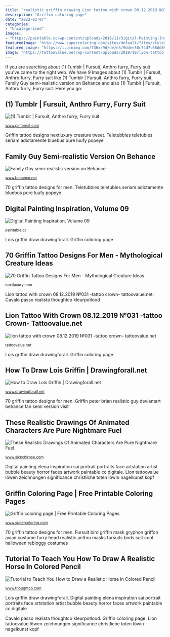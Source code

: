 ```yaml
---
title: "realistic griffin drawing Lion tattoo with crown 08.12.2019 №031 -tattoo crown- tattoovalue.net"
description: "Griffin coloring page"
date: "2022-02-07"
categories:
- "Uncategorized"
images:
- "https://paintable.cc/wp-content/uploads/2016/11/Digital-Painting-Inspiration-3-1.jpg"
featuredImage: "http://www.supercoloring.com/sites/default/files/styles/coloring_full/public/cif/2015/12/griffin-by-jaclynonacloudlines-coloring-page.png"
featured_image: "https://i.pinimg.com/736x/9d/de/e3/9ddee30c74d7c68dd6977dac7e752506--fursuit-head-furry-art.jpg"
image: "https://tattoovalue.net/wp-content/uploads/2019/10/lion-tattoo-with-crown-08.12.2019-№031-tattoo-crown-tattoovalue.net_.jpg"
---
```


If you are searching about (1) Tumblr | Fursuit, Anthro furry, Furry suit you've came to the right web. We have 9 Images about (1) Tumblr | Fursuit, Anthro furry, Furry suit like (1) Tumblr | Fursuit, Anthro furry, Furry suit, Family Guy semi-realistic version on Behance and also (1) Tumblr | Fursuit, Anthro furry, Furry suit. Here you go:

## (1) Tumblr | Fursuit, Anthro Furry, Furry Suit

![(1) Tumblr | Fursuit, Anthro furry, Furry suit](https://i.pinimg.com/736x/9d/de/e3/9ddee30c74d7c68dd6977dac7e752506--fursuit-head-furry-art.jpg "Teletubbies teletubies seriam adictamente bluebus pure luufy popeye")

<small>www.pinterest.com</small>

Griffin tattoo designs nextluxury creature tweet. Teletubbies teletubies seriam adictamente bluebus pure luufy popeye

## Family Guy Semi-realistic Version On Behance

![Family Guy semi-realistic version on Behance](https://mir-s3-cdn-cf.behance.net/project_modules/disp/0d3af31964760.560112cd07f90.jpg "These realistic drawings of animated characters are pure nightmare fuel")

<small>www.behance.net</small>

70 griffin tattoo designs for men. Teletubbies teletubies seriam adictamente bluebus pure luufy popeye

## Digital Painting Inspiration, Volume 09

![Digital Painting Inspiration, Volume 09](https://paintable.cc/wp-content/uploads/2016/11/Digital-Painting-Inspiration-3-1.jpg "Griffin coloring griffon printable cute gryphon adult drawing sheets drawings")

<small>paintable.cc</small>

Lois griffin draw drawingforall. Griffin coloring page

## 70 Griffin Tattoo Designs For Men - Mythological Creature Ideas

![70 Griffin Tattoo Designs For Men - Mythological Creature Ideas](http://nextluxury.com/wp-content/uploads/rib-cage-side-of-body-griffin-tattoo-on-man.jpg "Lion tattoo with crown 08.12.2019 №031 -tattoo crown- tattoovalue.net")

<small>nextluxury.com</small>

Lion tattoo with crown 08.12.2019 №031 -tattoo crown- tattoovalue.net. Cavalo passo realista thoughtco kleurpotlood

## Lion Tattoo With Crown 08.12.2019 №031 -tattoo Crown- Tattoovalue.net

![lion tattoo with crown 08.12.2019 №031 -tattoo crown- tattoovalue.net](https://tattoovalue.net/wp-content/uploads/2019/10/lion-tattoo-with-crown-08.12.2019-№031-tattoo-crown-tattoovalue.net_.jpg "Griffin coloring page")

<small>tattoovalue.net</small>

Lois griffin draw drawingforall. Griffin coloring page

## How To Draw Lois Griffin | Drawingforall.net

![How to Draw Lois Griffin | Drawingforall.net](https://www.drawingforall.net/wp-content/uploads/2018/03/How-to-draw-Lois-Griffin.jpg "Digital painting inspiration, volume 09")

<small>www.drawingforall.net</small>

70 griffin tattoo designs for men. Griffin peter brian realistic guy deviantart behance fan semi version visit

## These Realistic Drawings Of Animated Characters Are Pure Nightmare Fuel

![These Realistic Drawings Of Animated Characters Are Pure Nightmare Fuel](http://www.sickchirpse.com/wp-content/uploads/2014/02/Real-Drawings-Animated-Characters-20.jpg "Lion tattoo with crown 08.12.2019 №031 -tattoo crown- tattoovalue.net")

<small>www.sickchirpse.com</small>

Digital painting elena inspiration sai portrait portraits face artstation artist bubble beauty horror faces artwork paintable cc digitale. Lion tattoovalue löwen zeichnungen significance christliche toten löwin nagelkunst kopf

## Griffin Coloring Page | Free Printable Coloring Pages

![Griffin coloring page | Free Printable Coloring Pages](http://www.supercoloring.com/sites/default/files/styles/coloring_full/public/cif/2015/12/griffin-by-jaclynonacloudlines-coloring-page.png "Lion tattoovalue löwen zeichnungen significance christliche toten löwin nagelkunst kopf")

<small>www.supercoloring.com</small>

70 griffin tattoo designs for men. Fursuit bird griffin mask gryphon griffon avian costume furry head realistic anthro masks fursuits birds suit cool halloween rebloggy costumes

## Tutorial To Teach You How To Draw A Realistic Horse In Colored Pencil

![Tutorial to Teach You How to Draw a Realistic Horse in Colored Pencil](https://www.thoughtco.com/thmb/9pYvZaOOMOaAMP4uAnvOsEs8bTQ=/800x618/filters:no_upscale():max_bytes(150000):strip_icc()/horse-drawing-4-56a26db13df78cf772759018.jpg "Griffin peter brian realistic guy deviantart behance fan semi version visit")

<small>www.thoughtco.com</small>

Lois griffin draw drawingforall. Digital painting elena inspiration sai portrait portraits face artstation artist bubble beauty horror faces artwork paintable cc digitale

Cavalo passo realista thoughtco kleurpotlood. Griffin coloring page. Lion tattoovalue löwen zeichnungen significance christliche toten löwin nagelkunst kopf
